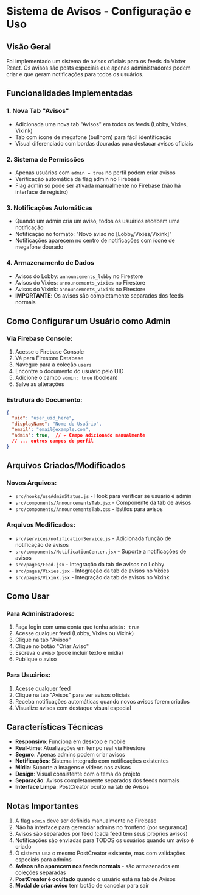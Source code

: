 # Sistema de Avisos - Configuração e Uso

## Visão Geral
Foi implementado um sistema de avisos oficiais para os feeds do Vixter React. Os avisos são posts especiais que apenas administradores podem criar e que geram notificações para todos os usuários.

## Funcionalidades Implementadas

### 1. Nova Tab "Avisos"
- Adicionada uma nova tab "Avisos" em todos os feeds (Lobby, Vixies, Vixink)
- Tab com ícone de megafone (bullhorn) para fácil identificação
- Visual diferenciado com bordas douradas para destacar avisos oficiais

### 2. Sistema de Permissões
- Apenas usuários com `admin = true` no perfil podem criar avisos
- Verificação automática da flag admin no Firebase
- Flag admin só pode ser ativada manualmente no Firebase (não há interface de registro)

### 3. Notificações Automáticas
- Quando um admin cria um aviso, todos os usuários recebem uma notificação
- Notificação no formato: "Novo aviso no [Lobby/Vixies/Vixink]"
- Notificações aparecem no centro de notificações com ícone de megafone dourado

### 4. Armazenamento de Dados
- Avisos do Lobby: `announcements_lobby` no Firestore
- Avisos do Vixies: `announcements_vixies` no Firestore  
- Avisos do Vixink: `announcements_vixink` no Firestore
- **IMPORTANTE**: Os avisos são completamente separados dos feeds normais

## Como Configurar um Usuário como Admin

### Via Firebase Console:
1. Acesse o Firebase Console
2. Vá para Firestore Database
3. Navegue para a coleção `users`
4. Encontre o documento do usuário pelo UID
5. Adicione o campo `admin: true` (boolean)
6. Salve as alterações

### Estrutura do Documento:
```json
{
  "uid": "user_uid_here",
  "displayName": "Nome do Usuário",
  "email": "email@example.com",
  "admin": true,  // ← Campo adicionado manualmente
  // ... outros campos do perfil
}
```

## Arquivos Criados/Modificados

### Novos Arquivos:
- `src/hooks/useAdminStatus.js` - Hook para verificar se usuário é admin
- `src/components/AnnouncementsTab.jsx` - Componente da tab de avisos
- `src/components/AnnouncementsTab.css` - Estilos para avisos

### Arquivos Modificados:
- `src/services/notificationService.js` - Adicionada função de notificação de avisos
- `src/components/NotificationCenter.jsx` - Suporte a notificações de avisos
- `src/pages/Feed.jsx` - Integração da tab de avisos no Lobby
- `src/pages/Vixies.jsx` - Integração da tab de avisos no Vixies
- `src/pages/Vixink.jsx` - Integração da tab de avisos no Vixink

## Como Usar

### Para Administradores:
1. Faça login com uma conta que tenha `admin: true`
2. Acesse qualquer feed (Lobby, Vixies ou Vixink)
3. Clique na tab "Avisos"
4. Clique no botão "Criar Aviso"
5. Escreva o aviso (pode incluir texto e mídia)
6. Publique o aviso

### Para Usuários:
1. Acesse qualquer feed
2. Clique na tab "Avisos" para ver avisos oficiais
3. Receba notificações automáticas quando novos avisos forem criados
4. Visualize avisos com destaque visual especial

## Características Técnicas

- **Responsivo**: Funciona em desktop e mobile
- **Real-time**: Atualizações em tempo real via Firestore
- **Seguro**: Apenas admins podem criar avisos
- **Notificações**: Sistema integrado com notificações existentes
- **Mídia**: Suporte a imagens e vídeos nos avisos
- **Design**: Visual consistente com o tema do projeto
- **Separação**: Avisos completamente separados dos feeds normais
- **Interface Limpa**: PostCreator oculto na tab de Avisos

## Notas Importantes

1. A flag `admin` deve ser definida manualmente no Firebase
2. Não há interface para gerenciar admins no frontend (por segurança)
3. Avisos são separados por feed (cada feed tem seus próprios avisos)
4. Notificações são enviadas para TODOS os usuários quando um aviso é criado
5. O sistema usa o mesmo PostCreator existente, mas com validações especiais para admins
6. **Avisos não aparecem nos feeds normais** - são armazenados em coleções separadas
7. **PostCreator é ocultado** quando o usuário está na tab de Avisos
8. **Modal de criar aviso** tem botão de cancelar para sair
